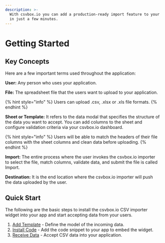 ```yaml
---
description: >-
  With csvbox.io you can add a production-ready import feature to your web app
  in just a few minutes.
---
```


# Getting Started

## Key Concepts

Here are a few important terms used throughout the application:

**User:** Any person who uses your application.

**File:** The spreadsheet file that the users want to upload to your application.

{% hint style="info" %}
Users can upload .csv, .xlsx or .xls file formats.
{% endhint %}

**Sheet or Template:** It refers to the data modal that specifies the structure of the data you want to accept. You can add columns to the sheet and configure validation criteria via your csvbox.io dashboard.&#x20;

{% hint style="info" %}
Users will be able to match the headers of their file columns with the sheet columns and clean data before uploading.
{% endhint %}

**Import:** The entire process where the user invokes the csvbox.io importer to select the file, match columns, validate data, and submit the file is called Import.

**Destination:** It is the end location where the csvbox.io importer will push the data uploaded by the user.

## Quick Start

The following are the basic steps to install the csvbox.io CSV importer widget into your app and start accepting data from your users.

1. [Add Template](1.-add-template.md) - Define the model of the incoming data.
2. [Install Code](2.-install-code.md) - Add the code snippet to your app to embed the widget.
3. [Receive Data](3.-receive-data.md) - Accept CSV data into your application.
